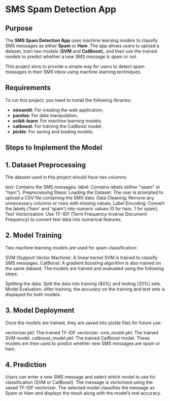 # SMS Spam Detection App

## Purpose
The **SMS Spam Detection App** uses machine learning models to classify SMS messages as either **Spam** or **Ham**. The app allows users to upload a dataset, train two models (**SVM** and **CatBoost**), and then use the trained models to predict whether a new SMS message is spam or not.

This project aims to provide a simple way for users to detect spam messages in their SMS inbox using machine learning techniques.

## Requirements
To run this project, you need to install the following libraries:
- **streamlit**: For creating the web application.
- **pandas**: For data manipulation.
- **scikit-learn**: For machine learning models.
- **catboost**: For training the CatBoost model.
- **pickle**: For saving and loading models.

## Steps to Implement the Model
## 1. Dataset Preprocessing
The dataset used in this project should have two columns:

text: Contains the SMS messages.
label: Contains labels (either "spam" or "ham").
Preprocessing Steps:
Loading the Dataset: The user is prompted to upload a CSV file containing the SMS data.
Data Cleaning: Remove any unnecessary columns or rows with missing values.
Label Encoding: Convert the labels ('ham' and 'spam') into numeric values (0 for ham, 1 for spam).
Text Vectorization: Use TF-IDF (Term Frequency-Inverse Document Frequency) to convert text data into numerical features.
## 2. Model Training
Two machine learning models are used for spam classification:

SVM (Support Vector Machine): A linear kernel SVM is trained to classify SMS messages.
CatBoost: A gradient boosting algorithm is also trained on the same dataset.
The models are trained and evaluated using the following steps:

Splitting the data: Split the data into training (80%) and testing (20%) sets.
Model Evaluation: After training, the accuracy on the training and test sets is displayed for both models.
## 3. Model Deployment
Once the models are trained, they are saved into pickle files for future use:

vectorizer.pkl: The trained TF-IDF vectorizer.
svm_model.pkl: The trained SVM model.
catboost_model.pkl: The trained CatBoost model.
These models are then used to predict whether new SMS messages are spam or ham.

## 4. Prediction
Users can enter a new SMS message and select which model to use for classification (SVM or CatBoost).
The message is vectorized using the saved TF-IDF vectorizer.
The selected model classifies the message as Spam or Ham and displays the result along with the model’s test accuracy.
